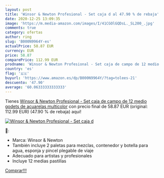 ```yaml
---
layout: post
title: 'Winsor & Newton Profesional - Set caja d al 47.90 % de rebaja'
date: 2020-12-25 13:09:35
image: 'https://m.media-amazon.com/images/I/41CGOlGQDsL._SL200_.jpg'
comments: true
category: ofertas
author: ring
slug: 'B000N9964Y-es'
actualPrice: 58.87 EUR
currency: EUR
price: 58.87
comparePrice: 112.99 EUR
prodname: 'Winsor & Newton Profesional - Set caja de campo de 12 medio godets de acuarelas  multicolor'
country: 'es'
flag: '🇪🇸'
buyurl: 'https://www.amazon.es/dp/B000N9964Y/?tag=tolees-21'
descuento: '47.90'
average: '60.06333333333333'
---
```


Tienes [Winsor & Newton Profesional - Set caja de campo de 12 medio godets de acuarelas  multicolor](https://www.amazon.es/dp/B000N9964Y/?tag=tolees-21) con precio final de  58.87 EUR (original: 112.99 EUR) (47.90 %  de rebaja) aqui!

[![Winsor & Newton Profesional - Set caja d](https://m.media-amazon.com/images/I/41CGOlGQDsL._SL200_.jpg)](https://www.amazon.es/dp/B000N9964Y/?tag=tolees-21)

🔎:

- Marca: Winsor & Newton
- También incluye 2 paletas para mezclas, contenedor y botella para agua, esponja y pincel plegable de viaje
- Adecuado para artistas y profesionales
- Incluye 12 medias pastillas

[Comprar!!!](https://www.amazon.es/dp/B000N9964Y/?tag=tolees-21)
